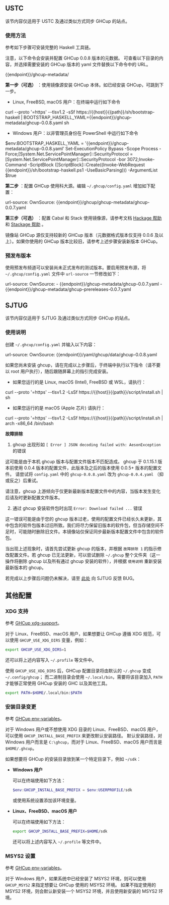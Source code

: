 ## USTC

该节内容仅适用于 USTC 及通过类似方式同步 GHCup 的站点。

### 使用方法

参考如下步骤可安装完整的 Haskell 工具链。

注意，以下命令会安装并配置 GHCup 0.0.8 版本的元数据。
可查看以下目录的内容，并选择需要安装的 GHCup 版本的 yaml 文件替换以下命令中的 URL。

<tmpl>
{{endpoint}}/ghcup-metadata/
</tmpl>


**第一步（可选）** ：使用镜像源安装 GHCup 本体。如已经安装 GHCup，可跳到下一步。


* Linux, FreeBSD, macOS 用户：在终端中运行如下命令

<tmpl z-lang="bash">
curl --proto '=https' --tlsv1.2 -sSf https://{{host}}{{path}}/sh/bootstrap-haskell | BOOTSTRAP_HASKELL_YAML={{endpoint}}/ghcup-metadata/ghcup-0.0.8.yaml sh
</tmpl>

* Windows 用户：以非管理员身份在 PowerShell 中运行如下命令

<tmpl z-lang="powershell">
$env:BOOTSTRAP_HASKELL_YAML = '{{endpoint}}/ghcup-metadata/ghcup-0.0.8.yaml'
Set-ExecutionPolicy Bypass -Scope Process -Force;[System.Net.ServicePointManager]::SecurityProtocol = [System.Net.ServicePointManager]::SecurityProtocol -bor 3072;Invoke-Command -ScriptBlock ([ScriptBlock]::Create((Invoke-WebRequest {{endpoint}}/sh/bootstrap-haskell.ps1 -UseBasicParsing))) -ArgumentList $true
</tmpl>

**第二步** ：配置 GHCup 使用科大源。编辑 `~/.ghcup/config.yaml` 增加如下配置：

<tmpl z-lang="yaml">
url-source:
  OwnSource: {{endpoint}}/ghcup/ghcup-metadata/ghcup-0.0.7.yaml
</tmpl>

**第三步（可选）** ：配置 Cabal 和 Stack 使用镜像源，请参考文档 [Hackage 帮助](../hackage/) 和 [Stackage 帮助](../stackage/) 。

镜像站 GHCup 源仅支持较新的 GHCup 版本（元数据格式版本仅支持 0.0.6 及以上）。如果你使用的 GHCup 版本比较旧，请参考上述步骤安装新版本 GHCup。

### 预发布版本

使用预发布频道可以安装尚未正式发布的测试版本。要启用预发布源，将 `~/.ghcup/config.yaml` 文件中 `url-source` 一节修改如下：

<tmpl z-lang="yaml">
url-source:
  OwnSource:
    - {{endpoint}}/ghcup-metadata/ghcup-0.0.7.yaml
    - {{endpoint}}/ghcup-metadata/ghcup-prereleases-0.0.7.yaml
</tmpl>

## SJTUG

该节内容仅适用于 SJTUG 及通过类似方式同步 GHCup 的站点。

### 使用说明

创建 `~/.ghcup/config.yaml` 并输入以下内容：

<tmpl z-lang="yaml">
url-source:
  OwnSource: {{endpoint}}/yaml/ghcup/data/ghcup-0.0.8.yaml
</tmpl>

如果您尚未安装 ghcup，请在完成以上步骤后，于终端中执行以下指令（请不要以 root 用户执行），随后跟随屏幕上的指引完成安装。

- 如果您运行的是 Linux, macOS (Intel), FreeBSD 或 WSL，请执行：

<tmpl z-lang="bash">
curl --proto '=https' --tlsv1.2 -LsSf https://{{host}}{{path}}/script/install.sh | sh
</tmpl>

- 如果您运行的是 macOS (Apple 芯片) 请执行：

<tmpl z-lang="bash">
curl --proto '=https' --tlsv1.2 -LsSf https://{{host}}{{path}}/script/install.sh | arch -x86_64 /bin/bash
</tmpl>

**故障排除**

1. ghcup 出现形如 `[ Error ] JSON decoding failed with: AesonException` 的错误

这可能是由于本机 ghcup 版本与配置文件版本不匹配造成。
ghcup 于 0.1.15.1 版本前使用 0.0.4 版本的配置文件，此版本及之后的版本使用 0.0.5+ 版本的配置文件。
请尝试将 `config.yaml` 中的 `ghcup-0.0.8.yaml` 改为 `ghcup-0.0.4.yaml` （抑或反之）后重试。

请注意，ghcup 上游倾向于仅更新最新版本配置文件中的内容，当版本发生变化后请及时更新配置文件版本。

2. 通过 ghcup 安装软件包时出现 `Error: Download failed ...` 错误

这一错误可能是由于您的 ghcup 版本过老，使用的配置文件已经长久未更新，其中包含的软件包版本过旧所致。我们将尽力保留旧版本的软件包，但当存储空间不足时，可能随时删除旧文件。本镜像站仅保证同步最新版本配置文件中包含的软件包。

当出现上述现象时，请首先尝试更新 ghcup 的版本，并根据 `故障排除 1` 的指示修改配置文件。若 ghcup 已无法更新，可以尝试删除 `~/.ghcup` 整个文件夹（这一操作将删除 ghcup 以及所有通过 ghcup 安装的软件），并根据 `使用说明` 重新安装最新版本的 ghcup。

若完成以上步骤后问题仍未解决，请至 [此处](https://github.com/sjtug/mirror-requests) 向 SJTUG 反馈 BUG。

## 其他配置

### XDG 支持

参考 [GHCup xdg-support](https://www.haskell.org/ghcup/guide/#xdg-support)。

对于 Linux、FreeBSD、macOS 用户，如果想要让 GHCup 遵循 XDG 规范，可以使用 `GHCUP_USE_XDG_DIRS` 变量，例如：

```bash
export GHCUP_USE_XDG_DIRS=1
```

还可以将上述内容写入 `~/.profile` 等文件中。

使用 `GHCUP_USE_XDG_DIRS` 后，GHCup 配置目录将由默认的 `~/.ghcup` 变成 `~/.config/ghcup`；
而二进制目录会使用 `~/.local/bin`，需要将该目录加入 `PATH` 才能够正常使用 GHCup 安装的 GHC 以及其他工具。

```bash
export PATH=$HOME/.local/bin:$PATH
```

### 安装目录变更

参考 [GHCup env-variables](https://www.haskell.org/ghcup/guide/#env-variables)。

对于 Windows 用户或不想使用 XDG 目录的 Linux、FreeBSD、macOS 用户，可以使用 `GHCUP_INSTALL_BASE_PREFIX` 来更改默认安装路径。
默认安装路径，对 Windows 用户而言是 `C:\ghcup`，而对于 Linux、FreeBSD、macOS 用户而言是 `$HOME/.ghcup`。

如果想要将 GHCup 的安装目录放到某一个特定目录下，例如 `~/sdk`：

- **Windows 用户**

  可以在终端使用如下方法：

  ```powershell
  $env:GHCUP_INSTALL_BASE_PREFIX = $env:USERPROFILE/sdk
  ```

  或使用系统设置添加该环境变量。

- **Linux、FreeBSD、macOS 用户**

  可以在终端使用如下方法：

  ```bash
  export GHCUP_INSTALL_BASE_PREFIX=$HOME/sdk
  ```

  还可以将上述内容写入 `~/.profile` 等文件中。

### MSYS2 设置

参考 [GHCup env-variables](https://www.haskell.org/ghcup/guide/#env-variables)。

对于 Windows 用户，如果系统中已经安装了 MSYS2 环境，则可以使用 `GHCUP_MSYS2` 来指定想要让 GHCup 使用的 MSYS2 环境。
如果不指定使用的 MSYS2 环境，则会默认新安装一个 MSYS2 环境，并且使用新安装的 MSYS2 环境。
